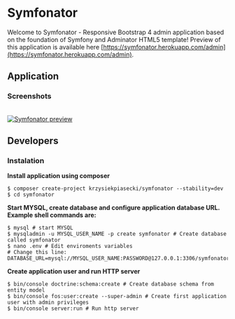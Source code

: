 # Symfonator
Welcome to Symfonator - Responsive Bootstrap 4 admin application based on the foundation of Symfony and Adminator HTML5 template!
Preview of this application is available here [https://symfonator.herokuapp.com/admin](https://symfonator.herokuapp.com/admin).

## Application

### Screenshots
<br/>

<a href="https://symfonator.herokuapp.com/admin">
<img src="https://raw.githubusercontent.com/krzysiekpiasecki/Symfonator/master/src/assets/static/images/preview2.png" alt="Symfonator preview">
</a>

<br/>


## Developers

### Instalation

__Install application using composer__

```shell
$ composer create-project krzysiekpiasecki/symfonator --stability=dev
$ cd symfonator
```

__Start MYSQL, create database and configure application database URL. Example shell commands are:__
```shell
$ mysql # start MYSQL
$ mysqladmin -u MYSQL_USER_NAME -p create symfonator # Create database called symfonator
$ nano .env # Edit enviroments variables
# Change this line: DATABASE_URL=mysql://MYSQL_USER_NAME:PASSWORD@127.0.0.1:3306/symfonator
```

__Create application user and run HTTP server__
```shell
$ bin/console doctrine:schema:create # Create database schema from entity model
$ bin/console fos:user:create --super-admin # Create first application user with admin privileges
$ bin/console server:run # Run http server
```

